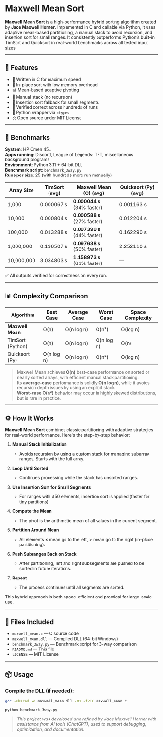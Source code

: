 # Maxwell Mean Sort

**Maxwell Mean Sort** is a high-performance hybrid sorting algorithm created by **Jace Maxwell Horner**. Implemented in C and callable via Python, it uses adaptive mean-based partitioning, a manual stack to avoid recursion, and insertion sort for small ranges. It consistently outperforms Python’s built-in TimSort and Quicksort in real-world benchmarks across all tested input sizes.

---

## 🔧 Features

- 🚀 Written in C for maximum speed  
- 💾 In-place sort with low memory overhead  
- 📊 Mean-based adaptive pivoting  
- 🧱 Manual stack (no recursion)  
- 🔁 Insertion sort fallback for small segments  
- 🧪 Verified correct across hundreds of runs  
- 🐍 Python wrapper via `ctypes`  
- ⚖️ Open source under MIT License  

---

## 🚀 Benchmarks

**System**: HP Omen 45L  
**Apps running**: Discord, League of Legends: TFT, miscellaneous background programs  
**Environment**: Python 3.11 + 64-bit DLL  
**Benchmark script**: `benchmark_3way.py`  
**Runs per size**: 25 (with hundreds more run manually)

| Array Size     | TimSort (avg) | Maxwell Mean (C) (avg) | Quicksort (Py) (avg) |
|----------------|---------------|--------------------------|------------------------|
| 1,000          | 0.000067 s    | **0.000044 s** (34% faster) | 0.001163 s           |
| 10,000         | 0.000804 s    | **0.000588 s** (27% faster) | 0.012204 s           |
| 100,000        | 0.013288 s    | **0.007390 s** (44% faster) | 0.162290 s           |
| 1,000,000      | 0.196507 s    | **0.097638 s** (50% faster) | 2.252110 s           |
| 10,000,000     | 3.034803 s    | **1.158973 s** (61% faster) | —                    |

✅ All outputs verified for correctness on every run.

---

## 📊 Complexity Comparison

| Algorithm         | Best Case  | Average Case | Worst Case | Space Complexity |
|------------------|------------|---------------|-------------|------------------|
| **Maxwell Mean** | O(n)       | O(n log n)    | O(n²)       | O(log n)         |
| TimSort (Python) | O(n)       | O(n log n)    | O(n log n)  | O(n)             |
| Quicksort (Py)   | O(n log n) | O(n log n)    | O(n²)       | O(log n)         |

> Maxwell Mean achieves **O(n)** best-case performance on sorted or nearly sorted arrays, with efficient manual stack partitioning.  
> Its **average-case** performance is solidly **O(n log n)**, while it avoids recursion depth issues by using an explicit stack.  
> **Worst-case O(n²)** behavior may occur in highly skewed distributions, but is rare in practice.

---

## ⚙️ How It Works

**Maxwell Mean Sort** combines classic partitioning with adaptive strategies for real-world performance. Here's the step-by-step behavior:

1. **Manual Stack Initialization**  
   - Avoids recursion by using a custom stack for managing subarray ranges. Starts with the full array.

2. **Loop Until Sorted**  
   - Continues processing while the stack has unsorted ranges.

3. **Use Insertion Sort for Small Segments**  
   - For ranges with ≤50 elements, insertion sort is applied (faster for tiny partitions).

4. **Compute the Mean**  
   - The pivot is the arithmetic mean of all values in the current segment.

5. **Partition Around Mean**  
   - All elements ≤ mean go to the left, > mean go to the right (in-place partitioning).

6. **Push Subranges Back on Stack**  
   - After partitioning, left and right subsegments are pushed to be sorted in future iterations.

7. **Repeat**  
   - The process continues until all segments are sorted.

This hybrid approach is both space-efficient and practical for large-scale use.

---

## 📁 Files Included

- `maxwell_mean.c` — C source code  
- `maxwell_mean.dll` — Compiled DLL (64-bit Windows)  
- `benchmark_3way.py` — Benchmark script for 3-way comparison  
- `README.md` — This file  
- `LICENSE` — MIT License  

---

## 📦 Usage

### Compile the DLL (if needed):

```bash
gcc -shared -o maxwell_mean.dll -O2 -fPIC maxwell_mean.c

python benchmark_3way.py
```

> _This project was developed and refined by Jace Maxwell Horner with assistance from AI tools (ChatGPT), used to support debugging, optimization, and documentation._

